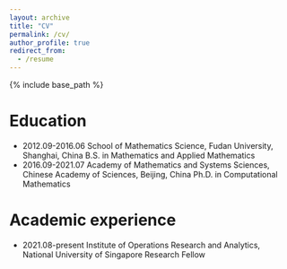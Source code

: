 ```yaml
---
layout: archive
title: "CV"
permalink: /cv/
author_profile: true
redirect_from:
  - /resume
---
```


{% include base_path %}

Education
======
* 2012.09-2016.06
  School of Mathematics Science, Fudan University, Shanghai, China
  B.S. in Mathematics and Applied Mathematics
* 2016.09-2021.07
  Academy of Mathematics and Systems Sciences, Chinese Academy of Sciences, Beijing, China
  Ph.D. in Computational Mathematics

Academic experience
======
* 2021.08-present
  Institute of Operations Research and Analytics, National University of Singapore
  Research Fellow
